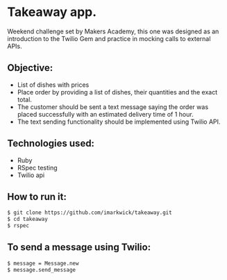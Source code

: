 # Takeaway app.

Weekend challenge set by Makers Academy, this one was designed as an introduction to the Twilio Gem and practice in mocking calls to external APIs.

## Objective:

* List of dishes with prices
* Place order by providing a list of dishes, their quantities and the exact total. 
* The customer should be sent a text message saying the order was placed successfully with an estimated delivery time of 1 hour.
* The text sending functionality should be implemented using Twilio API.

## Technologies used:

* Ruby
* RSpec testing
* Twilio api

## How to run it:

```sh
$ git clone https://github.com/imarkwick/takeaway.git
$ cd takeaway
$ rspec
```

## To send a message using Twilio:

```sh
$ message = Message.new
$ message.send_message
```
